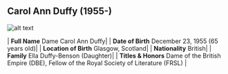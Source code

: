 ## Carol Ann Duffy (1955-)
![alt text][carolannduffy]

[carolannduffy]: https://ichef.bbci.co.uk/images/ic/640x360/p01hgyjv.jpg "Carol Ann Duffy"

| **Full Name**           Dame Carol Ann Duffy|
| **Date of Birth**       December 23, 1955 (65 years old)|
| **Location of Birth**   Glasgow, Scotland|
| **Nationality**         British|
| **Family**              Ella Duffy-Benson (Daughter)|
| **Titles & Honors**     Dame of the British Empire (DBE), Fellow of the Royal Society of Literature (FRSL) |
